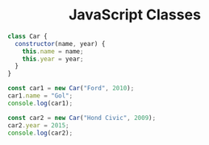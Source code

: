 <div align="center">
    <h1>JavaScript Classes</h1>
</div>

```js
class Car {
  constructor(name, year) {
    this.name = name;
    this.year = year;
  }
}

const car1 = new Car("Ford", 2010);
car1.name = "Gol";
console.log(car1);

const car2 = new Car("Hond Civic", 2009);
car2.year = 2015;
console.log(car2);
```
